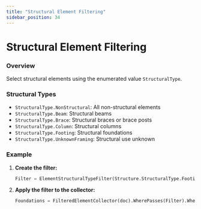 ```yaml
---
title: "Structural Element Filtering"
sidebar_position: 34
---
```


# Structural Element Filtering
### Overview
Select structural elements using the enumerated value `StructuralType`.

### Structural Types
- `StructuralType.NonStructural`: All non-structural elements
- `StructuralType.Beam`: Structural beams
- `StructuralType.Brace`: Structural braces or brace posts
- `StructuralType.Column`: Structural columns
- `StructuralType.Footing`: Structural foundations
- `StructuralType.UnknownFraming`: Structural use unknown

### Example
1. **Create the filter:**
    ```python
    Filter = ElementStructuralTypeFilter(Structure.StructuralType.Footing)
    ```

2. **Apply the filter to the collector:**
    ```python
    Foundations = FilteredElementCollector(doc).WherePasses(Filter).WhereElementIsNotElementType().ToElements()
    ```

